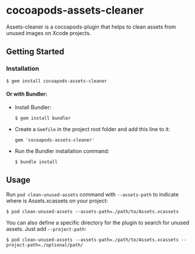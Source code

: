 # cocoapods-assets-cleaner

Assets-cleaner is a cocoapods-plugin that helps to clean assets from unused images on Xcode projects.

## Getting Started

### Installation

    $ gem install cocoapods-assets-cleaner
    
#### Or with Bundler:

* Install Bundler:

    `$ gem install bundler`
    
* Create a `Gemfile` in the project root folder and add this line to it:

    `gem 'cocoapods-assets-cleaner'`
    
* Run the Bundler installation command:

    `$ bundle install`


## Usage

Run `pod clean-unused-assets` command with `--assets-path` to indicate where is Assets.xcassets on your project:

    $ pod clean-unused-assets --assets-path=./path/to/Assets.xcassets
    
You can also define a specific directory for the plugin to search for unused assets. Just add  `--project-path`:

    $ pod clean-unused-assets --assets-path=./path/to/Assets.xcassets --project-path=./optional/path/
